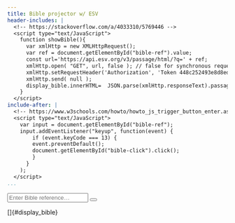 ```yaml
---
title: Bible projector w/ ESV
header-includes: |
  <!-- https://stackoverflow.com/a/4033310/5769446 -->
  <script type="text/JavaScript">
    function showBible(){
      var xmlHttp = new XMLHttpRequest();
      var ref = document.getElementById("bible-ref").value;
      const url='https://api.esv.org/v3/passage/html/?q=' + ref;
      xmlHttp.open( "GET", url, false ); // false for synchronous request
      xmlHttp.setRequestHeader('Authorization', 'Token 448c252493e8d8edc58a2538f297db52b772963f');
      xmlHttp.send( null );
      display_bible.innerHTML=  JSON.parse(xmlHttp.responseText).passages;
    }
  </script>
include-after: |
  <!-- https://www.w3schools.com/howto/howto_js_trigger_button_enter.asp -->
  <script type="text/JavaScript">
    var input = document.getElementById("bible-ref");
    input.addEventListener("keyup", function(event) {
        if (event.keyCode === 13) {
        event.preventDefault();
        document.getElementById("bible-click").click();
        }
      }
    );
  </script>
...
```


<input type="text" placeholder="Enter Bible reference&hellip;" name="search" id="bible-ref">
<button type="button" onclick="showBible()" id="bible-click"><i class="fa fa-search"></i></button>

[]{#display_bible}
